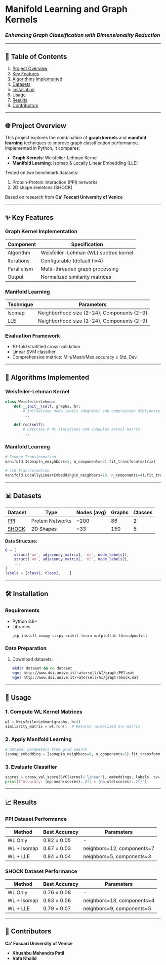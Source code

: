 # **Manifold Learning and Graph Kernels**  
### *Enhancing Graph Classification with Dimensionality Reduction*  

---

## **📌 Table of Contents**  
1. [Project Overview](#-project-overview)  
2. [Key Features](#-key-features)  
3. [Algorithms Implemented](#-algorithms-implemented)  
4. [Datasets](#-datasets)  
5. [Installation](#-installation)  
6. [Usage](#-usage)  
7. [Results](#-results)  
8. [Contributors](#-contributors)
   
---

## **🌐 Project Overview**  
This project explores the combination of **graph kernels** and **manifold learning** techniques to improve graph classification performance. Implemented in Python, it compares:  

- **Graph Kernels**: Weisfeiler-Lehman Kernel  
- **Manifold Learning**: Isomap & Locally Linear Embedding (LLE)  

Tested on two benchmark datasets:  
1. Protein-Protein Interaction (PPI) networks  
2. 2D shape skeletons (SHOCK)  

Based on research from **Ca' Foscari University of Venice**

---

## **✨ Key Features**  

### **Graph Kernel Implementation**  
| Component | Specification |  
|-----------|---------------|  
| Algorithm | Weisfeiler-Lehman (WL) subtree kernel |  
| Iterations | Configurable (default h=4) |  
| Parallelism | Multi-threaded graph processing |  
| Output | Normalized similarity matrices |  

### **Manifold Learning**  
| Technique | Parameters |  
|-----------|------------|  
| Isomap | Neighborhood size (2-24), Components (2-9) |  
| LLE | Neighborhood size (2-24), Components (2-9) |  

### **Evaluation Framework**  
- 10-fold stratified cross-validation  
- Linear SVM classifier  
- Comprehensive metrics: Min/Mean/Max accuracy ± Std. Dev.  

---

## **🧮 Algorithms Implemented**  

### **Weisfeiler-Lehman Kernel**  
```python
class WeisfeilerLehman:
    def __init__(self, graphs, h):
        # Initializes node labels (degrees) and compression dictionary
        ...
        
    def run(self):
        # Executes h WL iterations and computes kernel matrix
        ...
```

### **Manifold Learning**  
```python
# Isomap Transformation
manifold.Isomap(n_neighbors=5, n_components=3).fit_transform(matrix)

# LLE Transformation  
manifold.LocallyLinearEmbedding(n_neighbors=10, n_components=4).fit_transform(matrix)
```

---

## **📊 Datasets**  

| Dataset | Type | Nodes (avg) | Graphs | Classes |  
|---------|------|------------|--------|---------|  
| [PPI](http://www.dsi.unive.it/~atorsell/AI/graph/PPI.mat) | Protein Networks | ~200 | 86 | 2 |  
| [SHOCK](http://www.dsi.unive.it/~atorsell/AI/graph/Shock.mat) | 2D Shapes | ~33 | 150 | 5 |  

**Data Structure:**  
```matlab
G = [ 
    struct('am', adjacency_matrix1, 'nl', node_labels1), 
    struct('am', adjacency_matrix2, 'nl', node_labels2),
    ...
]
labels = [class1, class2, ...] 
```

---

## **🛠 Installation**  

### **Requirements**  
- Python 3.8+  
- Libraries:  
  ```bash
  pip install numpy scipy scikit-learn matplotlib threadpoolctl
  ```

### **Data Preparation**  
1. Download datasets:  
   ```bash
   mkdir dataset && cd dataset
   wget http://www.dsi.unive.it/~atorsell/AI/graph/PPI.mat
   wget http://www.dsi.unive.it/~atorsell/AI/graph/Shock.mat
   ```

---

## **🚀 Usage**  

### **1. Compute WL Kernel Matrices**  
```python
wl = WeisfeilerLehman(graphs, h=4)
similarity_matrix = wl.run()  # Returns normalized n×n matrix
```

### **2. Apply Manifold Learning**  
```python
# Optimal parameters from grid search
isomap_embedding = Isomap(n_neighbors=8, n_components=5).fit_transform(similarity_matrix)
```

### **3. Evaluate Classifier**  
```python
scores = cross_val_score(SVC(kernel='linear'), embeddings, labels, cv=10)
print(f"Accuracy: {np.mean(scores):.2f} ± {np.std(scores):.2f}")
```

---

## **📈 Results**  

### **PPI Dataset Performance**  
| Method | Best Accuracy | Parameters |  
|--------|--------------|------------|  
| WL Only | 0.82 ± 0.05 | - |  
| WL + Isomap | 0.87 ± 0.03 | neighbors=12, components=7 |  
| WL + LLE | 0.84 ± 0.04 | neighbors=5, components=3 |  

### **SHOCK Dataset Performance**  
| Method | Best Accuracy | Parameters |  
|--------|--------------|------------|  
| WL Only | 0.76 ± 0.08 | - |  
| WL + Isomap | 0.83 ± 0.06 | neighbors=18, components=4 |  
| WL + LLE | 0.79 ± 0.07 | neighbors=9, components=5 |  

---

## **👥 Contributors**  
**Ca' Foscari University of Venice**  
- **Khushbu Mahendra Patil**
- **Vafa Khalid**
